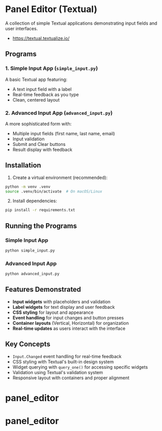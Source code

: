 # Panel Editor (Textual)

A collection of simple Textual applications demonstrating input fields and user interfaces.

- https://textual.textualize.io/

## Programs

### 1. Simple Input App (`simple_input.py`)
A basic Textual app featuring:
- A text input field with a label
- Real-time feedback as you type
- Clean, centered layout

### 2. Advanced Input App (`advanced_input.py`)
A more sophisticated form with:
- Multiple input fields (first name, last name, email)
- Input validation
- Submit and Clear buttons
- Result display with feedback

## Installation

1. Create a virtual environment (recommended):
```bash
python -m venv .venv
source .venv/bin/activate  # On macOS/Linux
```

2. Install dependencies:
```bash
pip install -r requirements.txt
```

## Running the Programs

### Simple Input App
```bash
python simple_input.py
```

### Advanced Input App
```bash
python advanced_input.py
```

## Features Demonstrated

- **Input widgets** with placeholders and validation
- **Label widgets** for text display and user feedback
- **CSS styling** for layout and appearance
- **Event handling** for input changes and button presses
- **Container layouts** (Vertical, Horizontal) for organization
- **Real-time updates** as users interact with the interface

## Key Concepts

- `Input.Changed` event handling for real-time feedback
- CSS styling with Textual's built-in design system
- Widget querying with `query_one()` for accessing specific widgets
- Validation using Textual's validation system
- Responsive layout with containers and proper alignment

# panel_editor
# panel_editor
